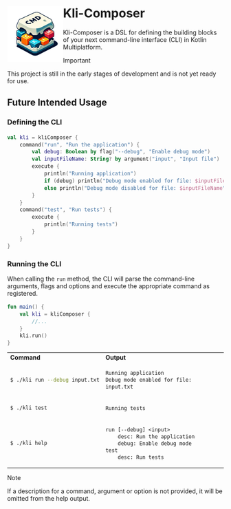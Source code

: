 # Kli-Composer <img src="./docs/images/kli-composer-logo.png" width="130" align="left">

Kli-Composer is a DSL for defining the building blocks of your next command-line interface (CLI) in Kotlin
Multiplatform.

> [!IMPORTANT]
> This project is still in the early stages of development and is not yet ready for use.

## Future Intended Usage

### Defining the CLI

```kotlin
val kli = kliComposer {
    command("run", "Run the application") {
        val debug: Boolean by flag("--debug", "Enable debug mode")
        val inputFileName: String? by argument("input", "Input file")
        execute {
            println("Running application")
            if (debug) println("Debug mode enabled for file: $inputFileName")
            else println("Debug mode disabled for file: $inputFileName")
        }
    }
    command("test", "Run tests") {
        execute {
            println("Running tests")
        }
    }
}
```

### Running the CLI

When calling the `run` method, the CLI will parse the command-line arguments,
flags and options and execute the appropriate command as registered.

```kotlin
fun main() {
    val kli = kliComposer {
        //... 
    }
    kli.run()
}
```

<table>
<tr>
<td> <strong> Command </strong> </td> <td> <strong> Output </strong> </td>
</tr>
<tr>
<td>

```bash
$ ./kli run --debug input.txt
```

</td>
<td>

```
Running application
Debug mode enabled for file: input.txt
```

</td>
</tr>
<tr>
<td>

```bash
$ ./kli test
```

</td>
<td>

```
Running tests
```

</td>
<tr>
<td>

```bash
$ ./kli help
```

</td>
<td>

```
run [--debug] <input>
    desc: Run the application
    debug: Enable debug mode
test
    desc: Run tests
```

</tr>
</table>

> [!NOTE]
> If a description for a command, argument or option is not provided, it will be omitted from the help output.
